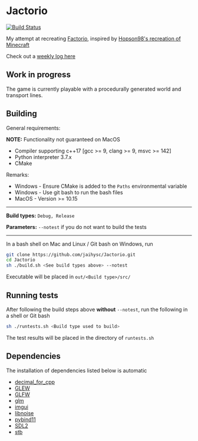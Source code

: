 # Jactorio

[![Build Status](https://dev.azure.com/jaihysc/Jactorio/_apis/build/status/jaihysc.Jactorio?branchName=master)](https://dev.azure.com/jaihysc/Jactorio/_build/latest?definitionId=1&branchName=master)

My attempt at recreating [Factorio](https://factorio.com), inspired by [Hopson98's recreation of Minecraft](https://github.com/Hopson97/MineCraft-One-Week-Challenge)

Check out a [weekly log here](https://github.com/jaihysc/Jactorio/wiki/Devlog)

## Work in progress

The game is currently playable with a procedurally generated world and transport lines.

## Building

General requirements:

**NOTE:** Functionality not guaranteed on MacOS

* Compiler supporting c++17 [gcc >= 9, clang >= 9, msvc >= 142]
* Python interpreter 3.7.x
* CMake

Remarks:
 * Windows - Ensure CMake is added to the `Paths` environmental variable
 * Windows - Use git bash to run the bash files
 * MacOS - Version >= 10.15
 
---

**Build types:** `Debug, Release`

**Parameters:** `--notest` if you do not want to build the tests

---

In a bash shell on Mac and Linux / Git bash on Windows, run

```bash
git clone https://github.com/jaihysc/Jactorio.git
cd Jactorio
sh ./build.sh <See build types above> --notest
```

Executable will be placed in `out/<Build type>/src/`

## Running tests

After following the build steps above **without** `--notest`, run the following in a shell or Git bash

```bash
sh ./runtests.sh <Build type used to build>
```

The test results will be placed in the directory of `runtests.sh`

## Dependencies

The installation of dependencies listed below is automatic

* [decimal_for_cpp](https://github.com/vpiotr/decimal_for_cpp)
* [GLEW](http://glew.sourceforge.net/)
* [GLFW](https://www.glfw.org/)
* [glm](https://github.com/g-truc/glm)
* [imgui](https://github.com/ocornut/imgui)
* [libnoise](https://github.com/jaihysc/libnoise)
* [pybind11](https://github.com/pybind/pybind11)
* [SDL2](https://github.com/spurious/SDL-mirror)
* [stb](https://github.com/nothings/stb)
